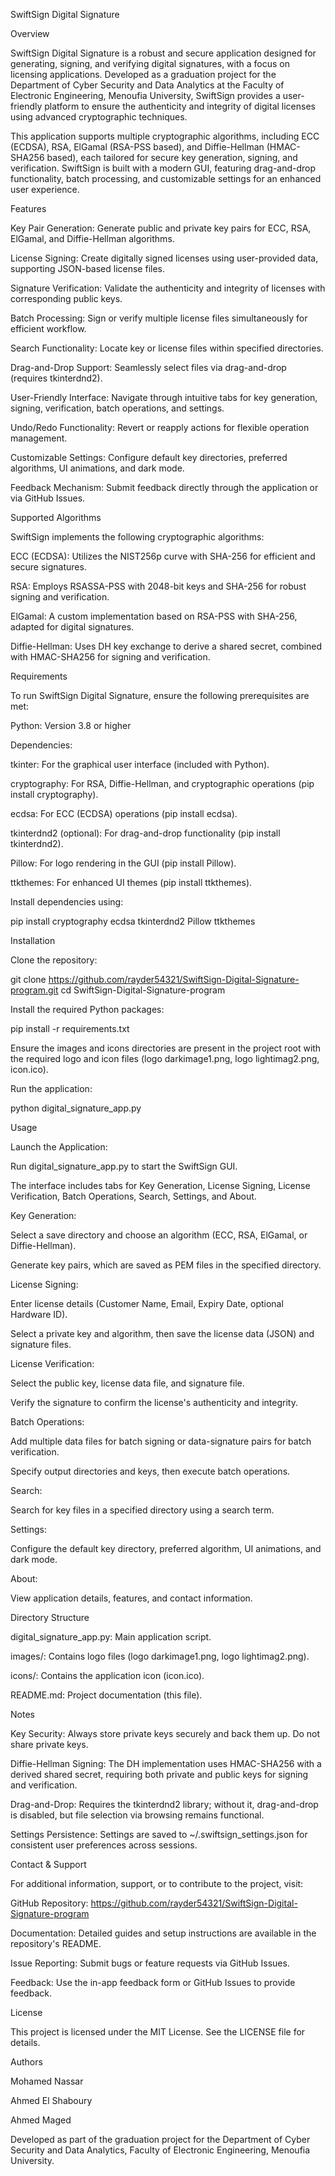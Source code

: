 SwiftSign Digital Signature

Overview

SwiftSign Digital Signature is a robust and secure application designed for generating, signing, and verifying digital signatures, with a focus on licensing applications. Developed as a graduation project for the Department of Cyber Security and Data Analytics at the Faculty of Electronic Engineering, Menoufia University, SwiftSign provides a user-friendly platform to ensure the authenticity and integrity of digital licenses using advanced cryptographic techniques.

This application supports multiple cryptographic algorithms, including ECC (ECDSA), RSA, ElGamal (RSA-PSS based), and Diffie-Hellman (HMAC-SHA256 based), each tailored for secure key generation, signing, and verification. SwiftSign is built with a modern GUI, featuring drag-and-drop functionality, batch processing, and customizable settings for an enhanced user experience.

Features





Key Pair Generation: Generate public and private key pairs for ECC, RSA, ElGamal, and Diffie-Hellman algorithms.



License Signing: Create digitally signed licenses using user-provided data, supporting JSON-based license files.



Signature Verification: Validate the authenticity and integrity of licenses with corresponding public keys.



Batch Processing: Sign or verify multiple license files simultaneously for efficient workflow.



Search Functionality: Locate key or license files within specified directories.



Drag-and-Drop Support: Seamlessly select files via drag-and-drop (requires tkinterdnd2).



User-Friendly Interface: Navigate through intuitive tabs for key generation, signing, verification, batch operations, and settings.



Undo/Redo Functionality: Revert or reapply actions for flexible operation management.



Customizable Settings: Configure default key directories, preferred algorithms, UI animations, and dark mode.



Feedback Mechanism: Submit feedback directly through the application or via GitHub Issues.

Supported Algorithms

SwiftSign implements the following cryptographic algorithms:





ECC (ECDSA): Utilizes the NIST256p curve with SHA-256 for efficient and secure signatures.



RSA: Employs RSASSA-PSS with 2048-bit keys and SHA-256 for robust signing and verification.



ElGamal: A custom implementation based on RSA-PSS with SHA-256, adapted for digital signatures.



Diffie-Hellman: Uses DH key exchange to derive a shared secret, combined with HMAC-SHA256 for signing and verification.

Requirements

To run SwiftSign Digital Signature, ensure the following prerequisites are met:





Python: Version 3.8 or higher



Dependencies:





tkinter: For the graphical user interface (included with Python).



cryptography: For RSA, Diffie-Hellman, and cryptographic operations (pip install cryptography).



ecdsa: For ECC (ECDSA) operations (pip install ecdsa).



tkinterdnd2 (optional): For drag-and-drop functionality (pip install tkinterdnd2).



Pillow: For logo rendering in the GUI (pip install Pillow).



ttkthemes: For enhanced UI themes (pip install ttkthemes).

Install dependencies using:

pip install cryptography ecdsa tkinterdnd2 Pillow ttkthemes

Installation





Clone the repository:

git clone https://github.com/rayder54321/SwiftSign-Digital-Signature-program.git
cd SwiftSign-Digital-Signature-program



Install the required Python packages:

pip install -r requirements.txt



Ensure the images and icons directories are present in the project root with the required logo and icon files (logo darkimage1.png, logo lightimag2.png, icon.ico).



Run the application:

python digital_signature_app.py

Usage





Launch the Application:





Run digital_signature_app.py to start the SwiftSign GUI.



The interface includes tabs for Key Generation, License Signing, License Verification, Batch Operations, Search, Settings, and About.



Key Generation:





Select a save directory and choose an algorithm (ECC, RSA, ElGamal, or Diffie-Hellman).



Generate key pairs, which are saved as PEM files in the specified directory.



License Signing:





Enter license details (Customer Name, Email, Expiry Date, optional Hardware ID).



Select a private key and algorithm, then save the license data (JSON) and signature files.



License Verification:





Select the public key, license data file, and signature file.



Verify the signature to confirm the license's authenticity and integrity.



Batch Operations:





Add multiple data files for batch signing or data-signature pairs for batch verification.



Specify output directories and keys, then execute batch operations.



Search:





Search for key files in a specified directory using a search term.



Settings:





Configure the default key directory, preferred algorithm, UI animations, and dark mode.



About:





View application details, features, and contact information.

Directory Structure





digital_signature_app.py: Main application script.



images/: Contains logo files (logo darkimage1.png, logo lightimag2.png).



icons/: Contains the application icon (icon.ico).



README.md: Project documentation (this file).

Notes





Key Security: Always store private keys securely and back them up. Do not share private keys.



Diffie-Hellman Signing: The DH implementation uses HMAC-SHA256 with a derived shared secret, requiring both private and public keys for signing and verification.



Drag-and-Drop: Requires the tkinterdnd2 library; without it, drag-and-drop is disabled, but file selection via browsing remains functional.



Settings Persistence: Settings are saved to ~/.swiftsign_settings.json for consistent user preferences across sessions.

Contact & Support

For additional information, support, or to contribute to the project, visit:





GitHub Repository: https://github.com/rayder54321/SwiftSign-Digital-Signature-program



Documentation: Detailed guides and setup instructions are available in the repository's README.



Issue Reporting: Submit bugs or feature requests via GitHub Issues.



Feedback: Use the in-app feedback form or GitHub Issues to provide feedback.

License

This project is licensed under the MIT License. See the LICENSE file for details.

Authors





Mohamed Nassar



Ahmed El Shaboury



Ahmed Maged

Developed as part of the graduation project for the Department of Cyber Security and Data Analytics, Faculty of Electronic Engineering, Menoufia University.
